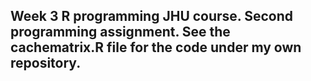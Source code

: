 ## Week 3 R programming JHU course. Second programming assignment. See the cachematrix.R file for the code under my own repository.
